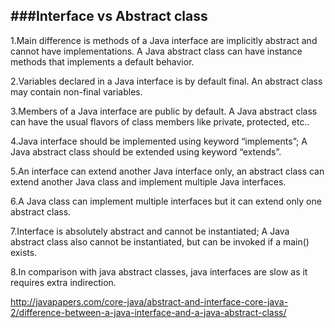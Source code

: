 ###Interface vs Abstract class
---

1.Main difference is methods of a Java interface are implicitly abstract and cannot have implementations. A Java abstract class can have instance methods that implements a default behavior.

2.Variables declared in a Java interface is by default final. An abstract class may contain non-final variables.

3.Members of a Java interface are public by default. A Java abstract class can have the usual flavors of class members like private, protected, etc..

4.Java interface should be implemented using keyword “implements”; A Java abstract class should be extended using keyword “extends”.

5.An interface can extend another Java interface only, an abstract class can extend another Java class and implement multiple Java interfaces.

6.A Java class can implement multiple interfaces but it can extend only one abstract class.

7.Interface is absolutely abstract and cannot be instantiated; A Java abstract class also cannot be instantiated, but can be invoked if a main() exists.

8.In comparison with java abstract classes, java interfaces are slow as it requires extra indirection.

http://javapapers.com/core-java/abstract-and-interface-core-java-2/difference-between-a-java-interface-and-a-java-abstract-class/